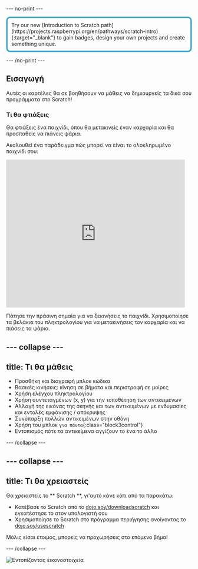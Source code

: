 \--- no-print \---

<p style="border: 4px solid #41a6c4; padding: 10px; border-radius: 10px;">
Try our new [Introduction to Scratch path](https://projects.raspberrypi.org/en/pathways/scratch-intro){:target="_blank"} to gain badges, design your own projects and create something unique.
</p>

\--- /no-print \---

## Εισαγωγή

Αυτές οι καρτέλες θα σε βοηθήσουν να μάθεις να δημιουργείς τα δικά σου προγράμματα στο Scratch!

### Τι θα φτιάξεις

Θα φτιάξεις ένα παιχνίδι, όπου θα μετακινείς έναν καρχαρία και θα προσπαθείς να πιάνεις ψάρια.

Ακολουθεί ένα παράδειγμα πώς μπορεί να είναι το ολοκληρωμένο παιχνίδι σου:

<div class="scratch-preview">
  <iframe allowtransparency="true" width="485" height="402" src="https://scratch.mit.edu/projects/embed/205355052/?autostart=false" frameborder="0"></iframe>
</div>

Πάτησε την πράσινη σημαία για να ξεκινήσεις το παιχνίδι. Χρησιμοποίησε τα βελάκια του πληκτρολογίου για να μετακινήσεις τον καρχαρία και να πιάσεις τα ψάρια.

## \--- collapse \---

## title: Τι θα μάθεις

+ Προσθήκη και διαγραφή μπλοκ κώδικα
+ Βασικές κινήσεις: κίνηση σε βήματα και περιστροφή σε μοίρες
+ Χρήση ελέγχου πληκτρολογίου
+ Χρήση συντεταγμένων (x, y) για την τοποθέτηση των αντικειμένων
+ Αλλαγή της εικόνας της σκηνής και των αντικειμένων με ενδυμασίες και εντολές εμφάνισης / απόκρυψης
+ Συνύπαρξη πολλών αντικειμένων στην οθόνη
+ Χρήση του μπλοκ `για πάντα`{:class="block3control"}
+ Εντοπισμός πότε τα αντικείμενα αγγίζουν το ένα το άλλο

\--- /collapse \---

## \--- collapse \---

## title: Τι θα χρειαστείς

Θα χρειαστείς το ** Scratch **, γι'αυτό κάνε κάτι από τα παρακάτω:

+ Κατέβασε το Scratch από το [dojo.soy/downloadscratch](http://dojo.soy/downloadscratch) και εγκατέστησε το στον υπολογιστή σου
+ Χρησιμοποίησε το Scratch στο πρόγραμμα περιήγησης ανοίγοντας το [dojo.soy/usescratch](http://dojo.soy/usescratch)

Μόλις είσαι έτοιμος, μπορείς να προχωρήσεις στο επόμενο βήμα!

\--- /collapse \---

![Εντοπίζοντας εικονοστοιχεία](http://code.org/api/hour/begin_coderdojo_sushi.png)